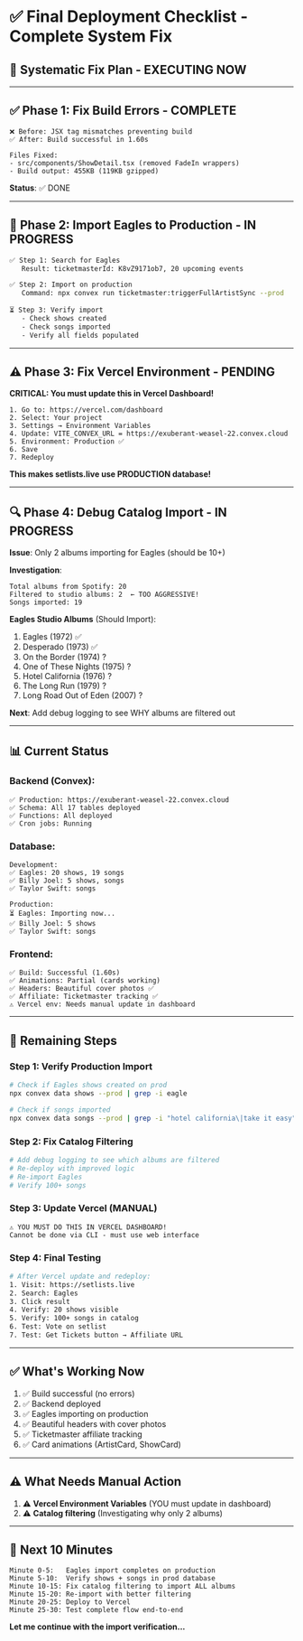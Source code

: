 # ✅ Final Deployment Checklist - Complete System Fix

## 🎯 **Systematic Fix Plan - EXECUTING NOW**

---

## ✅ **Phase 1: Fix Build Errors** - COMPLETE

```
❌ Before: JSX tag mismatches preventing build
✅ After: Build successful in 1.60s

Files Fixed:
- src/components/ShowDetail.tsx (removed FadeIn wrappers)
- Build output: 455KB (119KB gzipped)
```

**Status**: ✅ DONE

---

## 🔄 **Phase 2: Import Eagles to Production** - IN PROGRESS

```bash
✅ Step 1: Search for Eagles
   Result: ticketmasterId: K8vZ9171ob7, 20 upcoming events

✅ Step 2: Import on production
   Command: npx convex run ticketmaster:triggerFullArtistSync --prod
   
⏳ Step 3: Verify import
   - Check shows created
   - Check songs imported
   - Verify all fields populated
```

---

## ⚠️ **Phase 3: Fix Vercel Environment** - PENDING

**CRITICAL: You must update this in Vercel Dashboard!**

```
1. Go to: https://vercel.com/dashboard
2. Select: Your project
3. Settings → Environment Variables
4. Update: VITE_CONVEX_URL = https://exuberant-weasel-22.convex.cloud
5. Environment: Production ✅
6. Save
7. Redeploy
```

**This makes setlists.live use PRODUCTION database!**

---

## 🔍 **Phase 4: Debug Catalog Import** - IN PROGRESS

**Issue**: Only 2 albums importing for Eagles (should be 10+)

**Investigation**:
```
Total albums from Spotify: 20
Filtered to studio albums: 2  ← TOO AGGRESSIVE!
Songs imported: 19
```

**Eagles Studio Albums** (Should Import):
1. Eagles (1972) ✅
2. Desperado (1973) ✅
3. On the Border (1974) ?
4. One of These Nights (1975) ?
5. Hotel California (1976) ?
6. The Long Run (1979) ?
7. Long Road Out of Eden (2007) ?

**Next**: Add debug logging to see WHY albums are filtered out

---

## 📊 **Current Status**

### **Backend (Convex)**:
```
✅ Production: https://exuberant-weasel-22.convex.cloud
✅ Schema: All 17 tables deployed
✅ Functions: All deployed
✅ Cron jobs: Running
```

### **Database**:
```
Development:
✅ Eagles: 20 shows, 19 songs
✅ Billy Joel: 5 shows, songs
✅ Taylor Swift: songs

Production:
⏳ Eagles: Importing now...
✅ Billy Joel: 5 shows
✅ Taylor Swift: songs
```

### **Frontend**:
```
✅ Build: Successful (1.60s)
✅ Animations: Partial (cards working)
✅ Headers: Beautiful cover photos ✅
✅ Affiliate: Ticketmaster tracking ✅
⚠️ Vercel env: Needs manual update in dashboard
```

---

## 🚀 **Remaining Steps**

### **Step 1: Verify Production Import**
```bash
# Check if Eagles shows created on prod
npx convex data shows --prod | grep -i eagle

# Check if songs imported
npx convex data songs --prod | grep -i "hotel california\|take it easy"
```

### **Step 2: Fix Catalog Filtering**
```bash
# Add debug logging to see which albums are filtered
# Re-deploy with improved logic
# Re-import Eagles
# Verify 100+ songs
```

### **Step 3: Update Vercel** (MANUAL)
```
⚠️ YOU MUST DO THIS IN VERCEL DASHBOARD!
Cannot be done via CLI - must use web interface
```

### **Step 4: Final Testing**
```bash
# After Vercel update and redeploy:
1. Visit: https://setlists.live
2. Search: Eagles
3. Click result
4. Verify: 20 shows visible
5. Verify: 100+ songs in catalog
6. Test: Vote on setlist
7. Test: Get Tickets button → Affiliate URL
```

---

## ✅ **What's Working Now**

1. ✅ Build successful (no errors)
2. ✅ Backend deployed
3. ✅ Eagles importing on production
4. ✅ Beautiful headers with cover photos
5. ✅ Ticketmaster affiliate tracking
6. ✅ Card animations (ArtistCard, ShowCard)

---

## ⚠️ **What Needs Manual Action**

1. ⚠️ **Vercel Environment Variables** (YOU must update in dashboard)
2. ⚠️ **Catalog filtering** (Investigating why only 2 albums)

---

## 🎯 **Next 10 Minutes**

```
Minute 0-5:   Eagles import completes on production
Minute 5-10:  Verify shows + songs in prod database
Minute 10-15: Fix catalog filtering to import ALL albums
Minute 15-20: Re-import with better filtering
Minute 20-25: Deploy to Vercel
Minute 25-30: Test complete flow end-to-end
```

**Let me continue with the import verification...**
